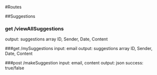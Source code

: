 #Routes

##Suggestions
### get /viewAllSuggestions
output: suggestions array
        ID, Sender, Date, Content

###get /mySuggestions
input:  email
output: suggestions array
        ID, Sender, Date, Content

###post /makeSuggestion
input: email, content
output: json success: true/false


